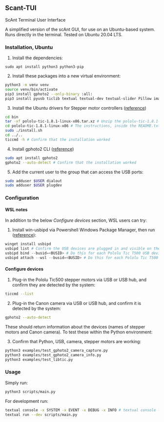## Scant-TUI

ScAnt Terminal User Interface

A simplified version of the scAnt GUI, for use on an Ubuntu-based system. Runs directly in the terminal. Tested on Ubuntu 20.04 LTS.

### Installation, Ubuntu

1. Install the dependencies:
```
sudo apt install python3 python3-pip
```
2. Install these packages into a new virtual environment:
```bash
python3 -m venv venv
source venv/bin/activate
pip3 install gphoto2 --only-binary :all:
pip3 install pyusb ticlib textual textual-dev textual-slider Pillow imageio rawpy ticlib 
```
3. Install the Ubuntu drivers for Stepper motor controllers ([reference](https://www.pololu.com/product/3134/resources))
```bash
cd bin
tar -xf pololu-tic-1.8.1-linux-x86.tar.xz # Unzip the pololu-tic-1.8.1-linux-x86.tar.xz
cd pololu-tic-1.8.1-linux-x86 # The instructions, inside the README.txt are repeated here
sudo ./install.sh
cd ../..
ticcmd -h # Confirm that the installation worked
```
4. Install gphoto2 CLI ([reference](https://sourceforge.net/projects/gphoto/files/gphoto/2.5.28/gphoto2-2.5.28.tar.xz/download))
```bash
sudo apt install gphoto2
gphoto2 --auto-detect # Confirm that the installation worked
```
5. Add the current user to the group that can access the USB ports:
```bash
sudo adduser $USER dialout
sudo adduser $USER plugdev
```

### Configuration

#### WSL notes

In addition to the below *Configure devices* section, WSL users can try:

1. Install win-usbipd via Powershell Windows Package Manager, then run ([reference](https://github.com/dorssel/usbipd-win)):
```powershell
winget install usbipd
usbipd list # Confirm the USB devices are plugged in and visible on the Windows Host e.g 3-1    1ffb:00bd  Pololu Tic T500 Not Shared
usbipd bind --busid=<BUSID> # Do this for each Pololu Tic T500 USB devices and the Canon camera, may require administrator Powershell, until they are 'Shared'
usbipd attach --wsl --busid=<BUSID> # Do this for each Pololu Tic T500 and Canon camera
```

#### Configure devices

1. Plug-in the Pololu Tic500 stepper motors via USB or USB hub, and confirm they are detected by the system:
```bash
ticcmd --list
```
2. Plug-in the Canon camera via USB or USB hub, and confirm it is detected by the system:
```bash
gphoto2 --auto-detect
```

These should return information about the devices (names of stepper motors and Canon camera). To test these within the Python environment:

3. Confirm that Python, USB, camera, stepper motors are working:
```bash
python3 examples/test_gphoto2_camera_capture.py
python3 examples/test_gphoto2_camera_info.py
python3 examples/test_libtic.py
```

### Usage

Simply run:

```bash
python3 scripts/main.py
```

For development run:

```bash
textual console -x SYSTEM -x EVENT -x DEBUG -x INFO # textual console -v for verbose logs
textual run --dev scripts/main.py
```
